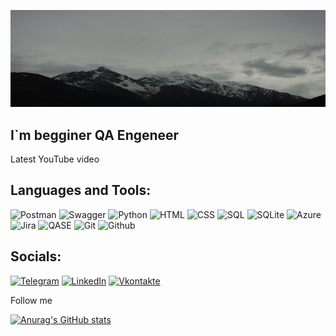 ![Header](https://github.com/ESMaggis/ESMaggis/blob/main/assets/IMGP7016-fotor-20240409151622.png)

## I`m begginer QA Engeneer

Latest YouTube video

## Languages and Tools:

![Postman](https://img.shields.io/badge/-Postman-090909?style=for-the-badge&logo=postman)
![Swagger](https://img.shields.io/badge/-swagger-090909?style=for-the-badge&logo=swagger)
![Python](https://img.shields.io/badge/-Python-090909?style=for-the-badge&logo=Python)
![HTML](https://img.shields.io/badge/-HTML-090909?style=for-the-badge&logo=html5)
![CSS](https://img.shields.io/badge/-CSS-090909?style=for-the-badge&logo=css3)
![SQL](https://img.shields.io/badge/-MySQL-090909?style=for-the-badge&logo=mysql)
![SQLite](https://img.shields.io/badge/-SQLite-090909?style=for-the-badge&logo=sqlite)
![Azure](https://img.shields.io/badge/-AzureDevops-090909?style=for-the-badge&logo=azuredevops)
![Jira](https://img.shields.io/badge/-Jira-090909?style=for-the-badge&logo=jira)
![QASE](https://img.shields.io/badge/-Qase-090909?style=for-the-badge&logo=qase)
![Git](https://img.shields.io/badge/-Git-090909?style=for-the-badge&logo=git)
![Github](https://img.shields.io/badge/-Github-090909?style=for-the-badge&logo=github)

## Socials:
[![Telegram](https://img.shields.io/badge/-Telegram-090909?style=for-the-badge&logo=telegram&logoColor=27A0D9)](https://t.me/es_maggis)
[![LinkedIn](https://img.shields.io/badge/-LinkedIn-090909?style=for-the-badge&logo=linkedin&logoColor=007BB6)](https://www.linkedin.com/)
[![Vkontakte](https://img.shields.io/badge/-Vkontakte-090909?style=for-the-badge&logo=Vk&logoColor=4F7DB3)](https://vk.com/id4081760)

Follow me

[![Anurag's GitHub stats](https://github-readme-stats.vercel.app/api?username=ESMaggis&theme=dracula)](https://github.com/anuraghazra/github-readme-stats)